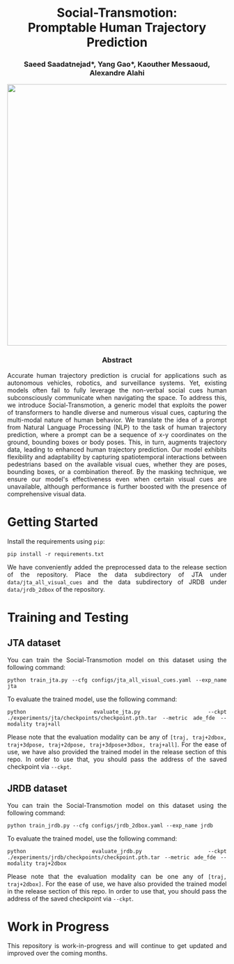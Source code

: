 <div align="center">
<h1> Social-Transmotion:<br>  Promptable Human Trajectory Prediction </h1>
<h3>Saeed Saadatnejad*, Yang Gao*, Kaouther Messaoud, Alexandre Alahi
</h3>

 
<image src="docs/social-transmotion.png" width="600">
</div>

<div align="center"> <h3> Abstract </h3>  </div>
<div align="justify">

Accurate human trajectory prediction is crucial for applications such as autonomous vehicles, robotics, and surveillance systems. Yet, existing models often fail to fully leverage the non-verbal social cues human subconsciously communicate when navigating the space.
To address this, we introduce Social-Transmotion, a generic model that exploits the power of transformers to handle diverse and numerous visual cues, capturing the multi-modal nature of human behavior. We translate the idea of a prompt from Natural Language Processing (NLP) to the task of human trajectory prediction, where a prompt can be a sequence of x-y coordinates on the ground, bounding boxes or body poses. This, in turn, augments trajectory data, leading to enhanced human trajectory prediction.
Our model exhibits flexibility and adaptability by capturing spatiotemporal interactions between pedestrians based on the available visual cues, whether they are poses, bounding boxes, or a combination thereof.
By the masking technique, we ensure our model's effectiveness even when certain visual cues are unavailable, although performance is further boosted with the presence of comprehensive visual data.
</br>


# Getting Started

Install the requirements using `pip`:
```
pip install -r requirements.txt
```

We have conveniently added the preprocessed data to the release section of the repository.
Place the data subdirectory of JTA under `data/jta_all_visual_cues` and the data subdirectory of JRDB under `data/jrdb_2dbox` of the repository.

# Training and Testing

## JTA dataset
You can train the Social-Transmotion model on this dataset using the following command:
```
python train_jta.py --cfg configs/jta_all_visual_cues.yaml --exp_name jta
```


To evaluate the trained model, use the following command:
```
python evaluate_jta.py --ckpt ./experiments/jta/checkpoints/checkpoint.pth.tar --metric ade_fde --modality traj+all
```
Please note that the evaluation modality can be any of `[traj, traj+2dbox, traj+3dpose, traj+2dpose, traj+3dpose+3dbox, traj+all]`.
For the ease of use, we have also provided the trained model in the release section of this repo. In order to use that, you should pass the address of the saved checkpoint via `--ckpt`.

## JRDB dataset
You can train the Social-Transmotion model on this dataset using the following command:
```
python train_jrdb.py --cfg configs/jrdb_2dbox.yaml --exp_name jrdb
```

To evaluate the trained model, use the following command:
```
python evaluate_jrdb.py --ckpt ./experiments/jrdb/checkpoints/checkpoint.pth.tar --metric ade_fde --modality traj+2dbox
```
Please note that the evaluation modality can be one any of `[traj, traj+2dbox]`.
For the ease of use, we have also provided the trained model in the release section of this repo. In order to use that, you should pass the address of the saved checkpoint via `--ckpt`.

# Work in Progress

This repository is work-in-progress and will continue to get updated and improved over the coming months.
